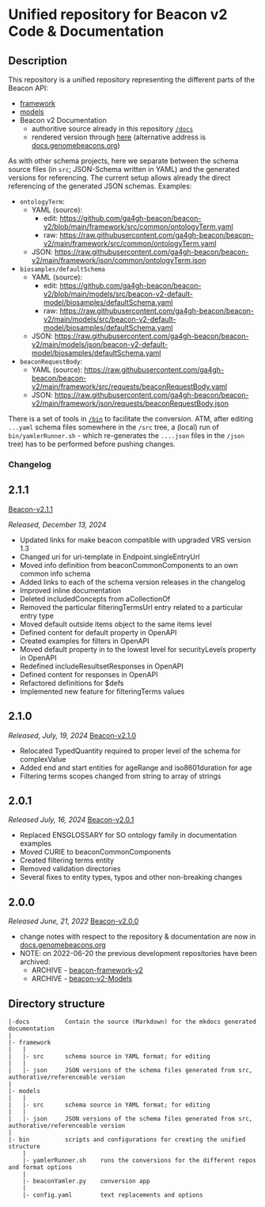 # Unified repository for Beacon v2 Code & Documentation

## Description

This repository is a unified repository representing the different parts of the Beacon API:

* [framework](framework)
* [models](models)
* Beacon v2 Documentation
    - authoritive source already in this repository [`/docs`](docs)
    - rendered version through [here](https://beacon-project.io/beacon-v2/) (alternative address is [docs.genomebeacons.org](https://docs.genomebeacons.org))

As with other schema projects, here we separate between the schema source files (in `src`; JSON-Schema written in YAML) and the generated versions for referencing. The current setup allows already the direct referencing of the generated JSON schemas. Examples:

* `ontologyTerm`:
    - YAML (source): 
        * edit: <https://github.com/ga4gh-beacon/beacon-v2/blob/main/framework/src/common/ontologyTerm.yaml>
        * raw: <https://raw.githubusercontent.com/ga4gh-beacon/beacon-v2/main/framework/src/common/ontologyTerm.yaml>
    - JSON: <https://raw.githubusercontent.com/ga4gh-beacon/beacon-v2/main/framework/json/common/ontologyTerm.json>
* `biosamples/defaultSchema`
    - YAML (source): 
        * edit: <https://github.com/ga4gh-beacon/beacon-v2/blob/main/models/src/beacon-v2-default-model/biosamples/defaultSchema.yaml>
        * raw: <https://raw.githubusercontent.com/ga4gh-beacon/beacon-v2/main/models/src/beacon-v2-default-model/biosamples/defaultSchema.yaml>
    - JSON: <https://raw.githubusercontent.com/ga4gh-beacon/beacon-v2/main/models/json/beacon-v2-default-model/biosamples/defaultSchema.yaml>
* `beaconRequestBody`:
    - YAML (source): <https://raw.githubusercontent.com/ga4gh-beacon/beacon-v2/main/framework/src/requests/beaconRequestBody.yaml>
    - JSON: <https://raw.githubusercontent.com/ga4gh-beacon/beacon-v2/main/framework/json/requests/beaconRequestBody.json>

There is a set of tools in [`/bin`](./bin/) to facilitate the conversion. ATM, after editing `...yaml` schema files somewhere in the `/src` tree, a (local) run of `bin/yamlerRunner.sh` - which re-generates the `....json` files in the `/json` tree) has to be performed before pushing changes.

### Changelog

## 2.1.1

[Beacon-v2.1.1](https://github.com/ga4gh-beacon/beacon-v2/tree/47af89c8fd199d2674e5ca7fb504815ebc145e63)

*Released, December 13, 2024*

* Updated links for make beacon compatible with upgraded VRS version 1.3
* Changed uri for uri-template in Endpoint.singleEntryUrl
* Moved info definition from beaconCommonComponents to an own common info schema
* Added links to each of the schema version releases in the changelog
* Improved inline documentation
* Deleted includedConcepts from aCollectionOf
* Removed the particular filteringTermsUrl entry related to a particular entry type
* Moved default outside items object to the same items level
* Defined content for default property in OpenAPI
* Created examples for filters in OpenAPI
* Moved default property in to the lowest level for securityLevels property in OpenAPI
* Redefined includeResultsetResponses in OpenAPI
* Defined content for responses in OpenAPI
* Refactored definitions for $defs
* Implemented new feature for filteringTerms values

## 2.1.0

*Released, July, 19, 2024*
[Beacon-v2.1.0](https://github.com/ga4gh-beacon/beacon-v2/tree/16862205c79294fae5473f7fa330bf5929b3b120)

* Relocated TypedQuantity required to proper level of the schema for complexValue
* Added end and start entities for ageRange and iso8601duration for age
* Filtering terms scopes changed from string to array of strings

## 2.0.1

*Released July, 16, 2024*
[Beacon-v2.0.1](https://github.com/ga4gh-beacon/beacon-v2/tree/f6f85c445922831bd398552384593206c86287de)

* Replaced ENSGLOSSARY for SO ontology family in documentation examples
* Moved CURIE to beaconCommonComponents
* Created filtering terms entity
* Removed validation directories
* Several fixes to entity types, typos and other non-breaking changes

## 2.0.0

*Released June, 21, 2022*
[Beacon-v2.0.0](https://github.com/ga4gh-beacon/beacon-v2/tree/d07ef1626321f7428374a4f68d864dfa5e98370f)

* change notes with respect to the repository & documentation are now in [docs.genomebeacons.org](https://docs.genomebeacons.org/changes-todo/)
* NOTE: on 2022-06-20 the previous development repositories have been archived:
    - ARCHIVE - [beacon-framework-v2](https://github.com/ga4gh-beacon/beacon-framework-v2)
    - ARCHIVE - [beacon-v2-Models](https://github.com/ga4gh-beacon/beacon-v2-Models)


## Directory structure

```
|-docs          Contain the source (Markdown) for the mkdocs generated documentation
|
|- framework
|   |
|   |- src      schema source in YAML format; for editing
|   |
|   |- json     JSON versions of the schema files generated from src, authorative/referenceable version
|
|- models
|   |
|   |- src      schema source in YAML format; for editing
|   |
|   |- json     JSON versions of the schema files generated from src, authorative/referenceable version
|
|- bin          scripts and configurations for creating the unified structure
    |
    |- yamlerRunner.sh    runs the conversions for the different repos and format options
    |
    |- beaconYamler.py    conversion app
    |
    |- config.yaml        text replacements and options
```

